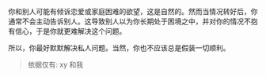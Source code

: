 你和别人可能有倾诉恋爱或家庭困难的欲望，这是自然的。然而当情况转好后，你通常不会主动告诉别人。这导致别人以为你长期处于困境之中，并对你的情况不抱有信心，于是你就更难解决这个问题。

所以，你最好默默解决私人问题。当然，你也不应该总是假装一切顺利。

> 依据仅有: xy 和我
